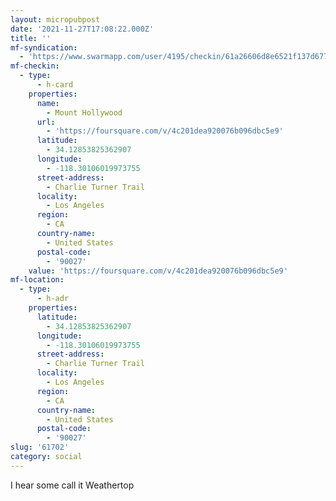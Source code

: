 ```yaml
---
layout: micropubpost
date: '2021-11-27T17:08:22.000Z'
title: ''
mf-syndication:
  - 'https://www.swarmapp.com/user/4195/checkin/61a26606d8e6521f137d6770'
mf-checkin:
  - type:
      - h-card
    properties:
      name:
        - Mount Hollywood
      url:
        - 'https://foursquare.com/v/4c201dea920076b096dbc5e9'
      latitude:
        - 34.12853825362907
      longitude:
        - -118.30106019973755
      street-address:
        - Charlie Turner Trail
      locality:
        - Los Angeles
      region:
        - CA
      country-name:
        - United States
      postal-code:
        - '90027'
    value: 'https://foursquare.com/v/4c201dea920076b096dbc5e9'
mf-location:
  - type:
      - h-adr
    properties:
      latitude:
        - 34.12853825362907
      longitude:
        - -118.30106019973755
      street-address:
        - Charlie Turner Trail
      locality:
        - Los Angeles
      region:
        - CA
      country-name:
        - United States
      postal-code:
        - '90027'
slug: '61702'
category: social
---
```

I hear some call it Weathertop
